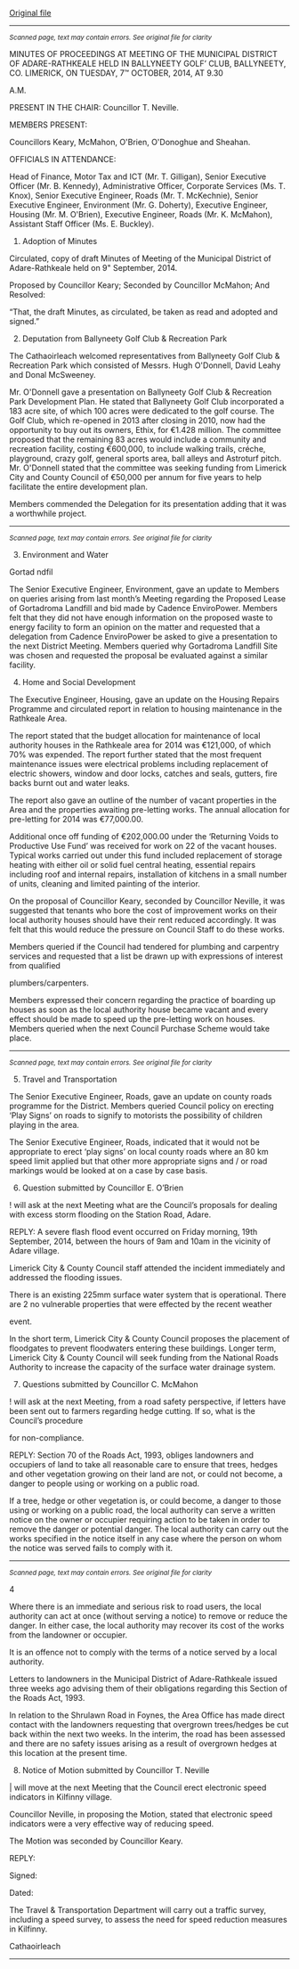 [Original file](https://www.limerick.ie/sites/default/files/media/documents/2017-07/minutes_of_meeting_-_municipal_district_of_adare-rathkeale_-_7th_october_2014.pdf)

---
*<small>Scanned page, text may contain errors. See original file for clarity</small>*  

MINUTES OF PROCEEDINGS AT MEETING OF THE MUNICIPAL DISTRICT
OF ADARE-RATHKEALE HELD IN BALLYNEETY GOLF’ CLUB,
BALLYNEETY, CO. LIMERICK, ON TUESDAY, 7™ OCTOBER, 2014, AT 9.30

A.M.

PRESENT IN THE CHAIR: Councillor T. Neville.

MEMBERS PRESENT:

Councillors Keary, McMahon, O'Brien, O'Donoghue and Sheahan.

OFFICIALS IN ATTENDANCE:

Head of Finance, Motor Tax and ICT (Mr. T. Gilligan), Senior Executive Officer (Mr. B.
Kennedy), Administrative Officer, Corporate Services (Ms. T. Knox), Senior Executive
Engineer, Roads (Mr. T. McKechnie), Senior Executive Engineer, Environment (Mr. G.
Doherty), Executive Engineer, Housing (Mr. M. O'Brien), Executive Engineer, Roads (Mr.
K. McMahon), Assistant Staff Officer (Ms. E. Buckley).

1. Adoption of Minutes

Circulated, copy of draft Minutes of Meeting of the Municipal District of Adare-Rathkeale
held on 9" September, 2014.

Proposed by Councillor Keary;
Seconded by Councillor McMahon;
And Resolved:

“That, the draft Minutes, as circulated, be taken as read and adopted and signed.”

2. Deputation from Ballyneety Golf Club & Recreation Park

The Cathaoirleach welcomed representatives from Ballyneety Golf Club & Recreation Park
which consisted of Messrs. Hugh O'Donnell, David Leahy and Donal McSweeney.

Mr. O'Donnell gave a presentation on Ballyneety Golf Club & Recreation Park
Development Plan. He stated that Ballyneety Golf Club incorporated a 183 acre site, of
which 100 acres were dedicated to the golf course. The Golf Club, which re-opened in
2013 after closing in 2010, now had the opportunity to buy out its owners, Ethix, for €1.428
million. The committee proposed that the remaining 83 acres would include a community
and recreation facility, costing €600,000, to include walking trails, créche, playground,
crazy golf, general sports area, ball alleys and Astroturf pitch. Mr. O'Donnell stated that
the committee was seeking funding from Limerick City and County Council of €50,000 per
annum for five years to help facilitate the entire development plan.

Members commended the Delegation for its presentation adding that it was a worthwhile
project.


---
*<small>Scanned page, text may contain errors. See original file for clarity</small>*  

3. Environment and Water

Gortad ndfil

The Senior Executive Engineer, Environment, gave an update to Members on queries
arising from last month’s Meeting regarding the Proposed Lease of Gortadroma Landfill
and bid made by Cadence EnviroPower. Members felt that they did not have enough
information on the proposed waste to energy facility to form an opinion on the matter and
requested that a delegation from Cadence EnviroPower be asked to give a presentation to
the next District Meeting. Members queried why Gortadroma Landfill Site was chosen and
requested the proposal be evaluated against a similar facility.

4. Home and Social Development

The Executive Engineer, Housing, gave an update on the Housing Repairs Programme
and circulated report in relation to housing maintenance in the Rathkeale Area.

The report stated that the budget allocation for maintenance of local authority houses in
the Rathkeale area for 2014 was €121,000, of which 70% was expended. The report
further stated that the most frequent maintenance issues were electrical problems
including replacement of electric showers, window and door locks, catches and seals,
gutters, fire backs burnt out and water leaks.

The report also gave an outline of the number of vacant properties in the Area and the
properties awaiting pre-letting works. The annual allocation for pre-letting for 2014 was
€77,000.00.

Additional once off funding of €202,000.00 under the ‘Returning Voids to Productive Use
Fund’ was received for work on 22 of the vacant houses. Typical works carried out under
this fund included replacement of storage heating with either oil or solid fuel central
heating, essential repairs including roof and internal repairs, installation of kitchens in a
small number of units, cleaning and limited painting of the interior.

On the proposal of Councillor Keary, seconded by Councillor Neville, it was suggested that
tenants who bore the cost of improvement works on their local authority houses should
have their rent reduced accordingly. It was felt that this would reduce the pressure on
Council Staff to do these works.

Members queried if the Council had tendered for plumbing and carpentry services and
requested that a list be drawn up with expressions of interest from qualified

plumbers/carpenters.

Members expressed their concern regarding the practice of boarding up houses as soon
as the local authority house became vacant and every effect should be made to speed up
the pre-letting work on houses. Members queried when the next Council Purchase
Scheme would take place.


---
*<small>Scanned page, text may contain errors. See original file for clarity</small>*  

5. Travel and Transportation

The Senior Executive Engineer, Roads, gave an update on county roads programme for
the District. Members queried Council policy on erecting ‘Play Signs’ on roads to signify to
motorists the possibility of children playing in the area.

The Senior Executive Engineer, Roads, indicated that it would not be appropriate to erect
‘play signs’ on local county roads where an 80 km speed limit applied but that other more
appropriate signs and / or road markings would be looked at on a case by case basis.

6. Question submitted by Councillor E. O’Brien

! will ask at the next Meeting what are the Council’s proposals for dealing with
excess storm flooding on the Station Road, Adare.

REPLY: A severe flash flood event occurred on Friday morning, 19th September,
2014, between the hours of 9am and 10am in the vicinity of Adare village.

Limerick City & County Council staff attended the incident immediately and
addressed the flooding issues.

There is an existing 225mm surface water system that is operational. There
are 2 no vulnerable properties that were effected by the recent weather

event.

In the short term, Limerick City & County Council proposes the placement of
floodgates to prevent floodwaters entering these buildings. Longer term,
Limerick City & County Council will seek funding from the National Roads
Authority to increase the capacity of the surface water drainage system.

7. Questions submitted by Councillor C. McMahon

! will ask at the next Meeting, from a road safety perspective, if letters have been
sent out to farmers regarding hedge cutting. If so, what is the Council’s procedure

for non-compliance.

REPLY: Section 70 of the Roads Act, 1993, obliges landowners and occupiers of land
to take all reasonable care to ensure that trees, hedges and other vegetation
growing on their land are not, or could not become, a danger to people using
or working on a public road.

If a tree, hedge or other vegetation is, or could become, a danger to those
using or working on a public road, the local authority can serve a written
notice on the owner or occupier requiring action to be taken in order to
remove the danger or potential danger. The local authority can carry out the
works specified in the notice itself in any case where the person on whom
the notice was served fails to comply with it.


---
*<small>Scanned page, text may contain errors. See original file for clarity</small>*  

4

Where there is an immediate and serious risk to road users, the local
authority can act at once (without serving a notice) to remove or reduce the
danger. In either case, the local authority may recover its cost of the works
from the landowner or occupier.

It is an offence not to comply with the terms of a notice served by a local
authority.

Letters to landowners in the Municipal District of Adare-Rathkeale issued
three weeks ago advising them of their obligations regarding this Section of
the Roads Act, 1993.

In relation to the Shrulawn Road in Foynes, the Area Office has made direct
contact with the landowners requesting that overgrown trees/hedges be cut
back within the next two weeks. In the interim, the road has been assessed
and there are no safety issues arising as a result of overgrown hedges at this
location at the present time.

8. Notice of Motion submitted by Councillor T. Neville

| will move at the next Meeting that the Council erect electronic speed indicators in
Kilfinny village.

Councillor Neville, in proposing the Motion, stated that electronic speed indicators were a
very effective way of reducing speed.

The Motion was seconded by Councillor Keary.

REPLY:

Signed:

Dated:

The Travel & Transportation Department will carry out a traffic survey,
including a speed survey, to assess the need for speed reduction measures
in Kilfinny.

Cathaoirleach


---
